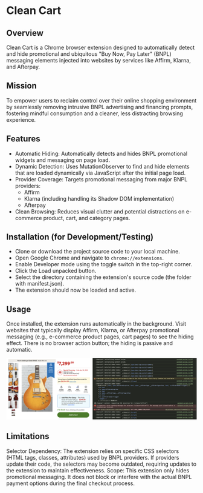 # Clean Cart
## Overview
Clean Cart is a Chrome browser extension designed to automatically detect and hide promotional and ubiquitous "Buy Now, Pay Later" (BNPL) messaging elements injected into websites by services like Affirm, Klarna, and Afterpay.

## Mission
To empower users to reclaim control over their online shopping environment by seamlessly removing intrusive BNPL advertising and financing prompts, fostering mindful consumption and a cleaner, less distracting browsing experience.

## Features
- Automatic Hiding: Automatically detects and hides BNPL promotional widgets and messaging on page load.
- Dynamic Detection: Uses MutationObserver to find and hide elements that are loaded dynamically via JavaScript after the initial page load.
- Provider Coverage: Targets promotional messaging from major BNPL providers:
  - Affirm
  - Klarna (including handling its Shadow DOM implementation)
  - Afterpay
- Clean Browsing: Reduces visual clutter and potential distractions on e-commerce product, cart, and category pages.

## Installation (for Development/Testing)
- Clone or download the project source code to your local machine.
- Open Google Chrome and navigate to `chrome://extensions`.
- Enable Developer mode using the toggle switch in the top-right corner.   
- Click the Load unpacked button.   
- Select the directory containing the extension's source code (the folder with manifest.json).
- The extension should now be loaded and active.

## Usage
Once installed, the extension runs automatically in the background. Visit websites that typically display Affirm, Klarna, or Afterpay promotional messaging (e.g., e-commerce product pages, cart pages) to see the hiding effect. There is no browser action button; the hiding is passive and automatic.

![Example showing Clean Cart's DOM injection](/images/example.png)

## Limitations
Selector Dependency: The extension relies on specific CSS selectors (HTML tags, classes, attributes) used by BNPL providers. If providers update their code, the selectors may become outdated, requiring updates to the extension to maintain effectiveness.
Scope: This extension only hides promotional messaging. It does not block or interfere with the actual BNPL payment options during the final checkout process.